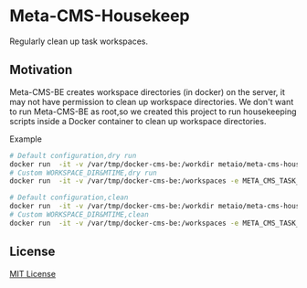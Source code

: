 # Meta-CMS-Housekeep

Regularly clean up task workspaces.

## Motivation

Meta-CMS-BE creates workspace directories (in docker) on the server,
it may not have permission to clean up workspace directories.
We don't want to run Meta-CMS-BE as root,so we created this project to run housekeeping scripts inside a Docker container to clean up workspace directories.

Example

```bash
# Default configuration,dry run
docker run  -it -v /var/tmp/docker-cms-be:/workdir metaio/meta-cms-housekeep /bin/sh dry_run.sh
# Custom WORKSPACE_DIR&MTIME,dry run
docker run  -it -v /var/tmp/docker-cms-be:/workspaces -e META_CMS_TASK_WORKSPACE_DIR="/workspaces" -e META_CMS_TASK_WORKSPACE_MTIME="+14" metaio/meta-cms-housekeep /bin/sh dry_run.sh

# Default configuration,clean
docker run  -it -v /var/tmp/docker-cms-be:/workdir metaio/meta-cms-housekeep /bin/sh clean.sh
# Custom WORKSPACE_DIR&MTIME,clean
docker run  -it -v /var/tmp/docker-cms-be:/workspaces -e META_CMS_TASK_WORKSPACE_DIR="/workspaces" -e META_CMS_TASK_WORKSPACE_MTIME="+14" metaio/meta-cms-housekeep /bin/sh clean.sh
```

## License

[MIT License](LICENSE)

